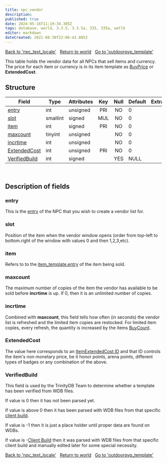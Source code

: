 ```yaml
---
title: npc_vendor
description: 
published: true
date: 2024-05-16T11:19:34.305Z
tags: database, world, 3.3.5, 3.3.5a, 335, 335a, wotlk
editor: markdown
dateCreated: 2021-08-30T22:06:42.885Z
---
```


<a href="https://trinitycore.info/en/database/335/world/npc_text_locale" class="mt-5 v-btn v-btn--depressed v-btn--flat v-btn--outlined theme--light v-size--default darkblue--text text--lighten-3"><span class="v-btn__content"><i aria-hidden="true" class="v-icon notranslate v-icon--left mdi mdi-arrow-left theme--light"></i><span>Back to 'npc_text_locale'</span></span></a>&nbsp;&nbsp;&nbsp;<a href="https://trinitycore.info/en/database/335/world/home" class="mt-5 v-btn v-btn--depressed v-btn--flat v-btn--outlined theme--light v-size--default darkblue--text text--lighten-3"><span class="v-btn__content"><i aria-hidden="true" class="v-icon notranslate v-icon--left mdi mdi-home-outline theme--light"></i><span>Return to world</span></span></a>&nbsp;&nbsp;&nbsp;<a href="https://trinitycore.info/en/database/335/world/outdoorpvp_template" class="mt-5 v-btn v-btn--depressed v-btn--flat v-btn--outlined theme--light v-size--default darkblue--text text--lighten-3"><span class="v-btn__content"><span>Go to 'outdoorpvp_template'</span><i aria-hidden="true" class="v-icon notranslate v-icon--right mdi mdi-arrow-right theme--light"></i></span></a>

This table holds the vendor data for all NPCs that sell items and currency. The price for each item or currency is in its item template as [BuyPrice](../world/item_template#buyprice) or **ExtendedCost**.

## Structure

| Field | Type | Attributes | Key | Null | Default | Extra | Comment |
| --- | --- | --- | :---: | :---: | --- | --- | --- |
| [entry](#entry) | int | unsigned | PRI | NO | 0 |  |  |
| [slot](#slot) | smallint | signed | MUL | NO | 0 |  |  |
| [item](#item) | int | signed | PRI | NO | 0 |  |  |
| [maxcount](#maxcount) | tinyint | unsigned |  | NO | 0 |  |  |
| [incrtime](#incrtime) | int | unsigned |  | NO | 0 |  |  |
| [ExtendedCost](#extendedcost) | int | unsigned | PRI | NO | 0 |  |  |
| [VerifiedBuild](#verifiedbuild) | int | signed |  | YES | NULL |  |  |
&nbsp;
## Description of fields

### entry
This is the [entry](../world/creature_template#entry) of the NPC that you wish to create a vendor list for.
&nbsp;

### slot
Position of the item when the vendor window opens (order from top-left to bottom.right of the window with values 0 and then 1,2,3,etc).
&nbsp;

### item
Refers to to the [item_template.entry](../world/item_template#entry) of the item being sold.
&nbsp;

### maxcount
The maximum number of copies of the item the vendor has available to be sold before **incrtime** is up. If 0, then it is an unlimited number of copies.
&nbsp;

### incrtime
Combined with **maxcount**, this field tells how often (in seconds) the vendor list is refreshed and the limited item copies are restocked. For limited item copies, every refresh, the quantity is increased by the items [BuyCount](../world/item_template#buycount).
&nbsp;

### ExtendedCost
The value here corresponds to an [ItemExtendedCost ID](/files/DBC/335/itemextendedcost#id) and that ID controls the item's non monetary price, be it honor points, arena points, different types of badges or any combination of the above.
&nbsp;

### VerifiedBuild
This field is used by the TrinityDB Team to determine whether a template has been verified from WDB files.

If value is 0 then it has not been parsed yet.

If value is above 0 then it has been parsed with WDB files from that specific [client build](/en/database/335/auth/realmlist#gamebuild).

If value is -1 then it is just a place holder until proper data are found on WDBs.

If value is -[Client Build](/en/database/335/auth/realmlist#gamebuild) then it was parsed with WDB files from that specific client build and manually edited later for some special necessity.
&nbsp;

<a href="https://trinitycore.info/en/database/335/world/npc_text_locale" class="mt-5 v-btn v-btn--depressed v-btn--flat v-btn--outlined theme--light v-size--default darkblue--text text--lighten-3"><span class="v-btn__content"><i aria-hidden="true" class="v-icon notranslate v-icon--left mdi mdi-arrow-left theme--light"></i><span>Back to 'npc_text_locale'</span></span></a>&nbsp;&nbsp;&nbsp;<a href="https://trinitycore.info/en/database/335/world/home" class="mt-5 v-btn v-btn--depressed v-btn--flat v-btn--outlined theme--light v-size--default darkblue--text text--lighten-3"><span class="v-btn__content"><i aria-hidden="true" class="v-icon notranslate v-icon--left mdi mdi-home-outline theme--light"></i><span>Return to world</span></span></a>&nbsp;&nbsp;&nbsp;<a href="https://trinitycore.info/en/database/335/world/outdoorpvp_template" class="mt-5 v-btn v-btn--depressed v-btn--flat v-btn--outlined theme--light v-size--default darkblue--text text--lighten-3"><span class="v-btn__content"><span>Go to 'outdoorpvp_template'</span><i aria-hidden="true" class="v-icon notranslate v-icon--right mdi mdi-arrow-right theme--light"></i></span></a>
